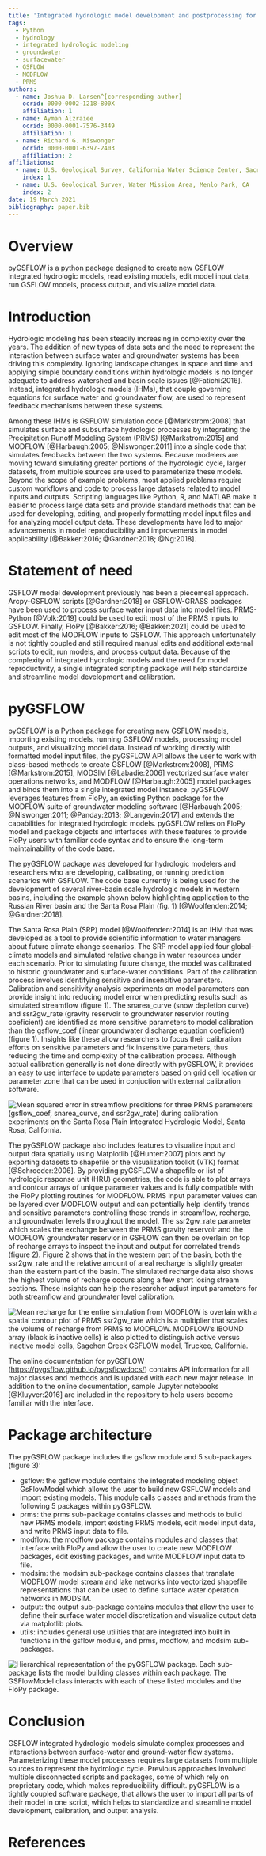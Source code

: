 ```yaml
---
title: 'Integrated hydrologic model development and postprocessing for GSFLOW using pyGSFLOW'  
tags:
  - Python
  - hydrology
  - integrated hydrologic modeling
  - groundwater
  - surfacewater
  - GSFLOW
  - MODFLOW
  - PRMS  
authors:
  - name: Joshua D. Larsen^[corresponding author]
    ocrid: 0000-0002-1218-800X
    affiliation: 1
  - name: Ayman Alzraiee
    ocrid: 0000-0001-7576-3449
    affiliation: 1
  - name: Richard G. Niswonger
    ocrid: 0000-0001-6397-2403
    affiliation: 2  
affiliations:
  - name: U.S. Geological Survey, California Water Science Center, Sacramento, CA
    index: 1
  - name: U.S. Geological Survey, Water Mission Area, Menlo Park, CA
    index: 2  
date: 19 March 2021
bibliography: paper.bib
---
```


# Overview
pyGSFLOW is a python package designed to create new GSFLOW integrated 
hydrologic models, read existing models, edit model input data, run GSFLOW 
models, process output, and visualize model data.

# Introduction
Hydrologic modeling has been steadily increasing in complexity over the years. 
The addition of new types of data sets and the need to represent the interaction 
between surface water and groundwater systems has been driving this complexity. 
Ignoring landscape changes in space and time and applying simple boundary 
conditions within hydrologic models is no longer adequate to address watershed 
and basin scale issues [@Fatichi:2016]. Instead, integrated hydrologic 
models (IHMs), that couple governing equations for surface water and groundwater 
flow, are used to represent feedback mechanisms between these systems.

Among these IHMs is GSFLOW simulation code [@Markstrom:2008] that 
simulates surface and subsurface hydrologic processes by integrating the 
Precipitation Runoff Modeling System (PRMS) [@Markstrom:2015] and 
MODFLOW [@Harbaugh:2005; @Niswonger:2011] into a single code that 
simulates feedbacks between the two systems. Because modelers are moving toward 
simulating greater portions of the hydrologic cycle, larger datasets, from 
multiple sources are used to parameterize these models. Beyond the scope of 
example problems, most applied problems require custom workflows and code to 
process large datasets related to model inputs and outputs. Scripting languages 
like Python, R, and MATLAB make it easier to process large data sets and 
provide standard methods that can be used for developing, editing, and properly 
formatting model input files and for analyzing model output data. These 
developments have led to major advancements in model reproducibility and 
improvements in model applicability [@Bakker:2016; @Gardner:2018; @Ng:2018].

# Statement of need
GSFLOW model development previously has been a piecemeal approach. Arcpy-GSFLOW 
scripts [@Gardner:2018] or GSFLOW-GRASS packages have been used to 
process surface water input data into model files. PRMS-Python 
[@Volk:2019] could be used to edit most of the PRMS inputs to 
GSFLOW. Finally, FloPy [@Bakker:2016; @Bakker:2021] could 
be used to edit most of the MODFLOW inputs to GSFLOW. This approach 
unfortunately is not tightly coupled and still required manual edits and 
additional external scripts to edit, run models, and process output data. 
Because of the complexity of integrated hydrologic models and the need for 
model reproductivity, a single integrated scripting package will help 
standardize and streamline model development and calibration. 

# pyGSFLOW
pyGSFLOW is a Python package for creating new GSFLOW models, importing existing 
models, running GSFLOW models, processing model outputs, and visualizing model 
data. Instead of working directly with formatted model input files, the 
pyGSFLOW API allows the user to work with class-based methods to create GSFLOW 
[@Markstrom:2008], PRMS [@Markstrom:2015], MODSIM 
[@Labadie:2006] vectorized surface water operations networks, and 
MODFLOW [@Harbaugh:2005] model packages and binds them into a single integrated 
model instance. pyGSFLOW leverages features from FloPy, an existing Python 
package for the MODFLOW suite of groundwater modeling software 
[@Harbaugh:2005; @Niswonger:2011; @Panday:2013; @Langevin:2017] 
and extends the capabilities for integrated 
hydrologic models. pyGSFLOW relies on FloPy model and package objects and 
interfaces with these features to provide FloPy users with familiar code syntax 
and to ensure the long-term maintainability of the code base.

The pyGSFLOW package was developed for hydrologic modelers and researchers who 
are developing, calibrating, or running prediction scenarios with GSFLOW. The 
code base currently is being used for the development of several river-basin 
scale hydrologic models in western basins, including the example shown below 
highlighting application to the Russian River basin and the Santa Rosa Plain 
(fig. 1) [@Woolfenden:2014; @Gardner:2018]. 

The Santa Rosa Plain (SRP) model [@Woolfenden:2014] is an IHM 
that was developed as a tool to provide scientific information to water 
managers about future climate change scenarios. The SRP model applied four 
global-climate models and simulated relative change in water resources under 
each scenario. Prior to simulating future change, the model was calibrated to 
historic groundwater and surface-water conditions. Part of the calibration 
process involves identifying sensitive and insensitive parameters. Calibration 
and sensitivity analysis experiments on model parameters can provide insight 
into reducing model error when predicting results such as simulated streamflow 
(figure 1). The snarea_curve (snow depletion curve) and ssr2gw_rate 
(gravity reservoir to groundwater reservior routing coeficient) are identified 
as more sensitive parameters to model calibration than the gsflow_coef 
(linear groundwater discharge equation coeficient) (figure 1). Insights like 
these allow researchers to focus their calibration efforts on sensitive 
parameters and fix insensitive parameters, thus reducing the time and 
complexity of the calibration process. Although actual calibration generally is 
not done directly with pyGSFLOW, it provides an easy to use interface to update 
parameters based on grid cell location or parameter zone that can be used in 
conjuction with external calibration software.

![Mean squared error in streamflow preditions for three PRMS parameters
(gsflow_coef, snarea_curve, and ssr2gw_rate) during calibration experiments
on the Santa Rosa Plain Integrated Hydrologic Model, Santa Rosa,
California.](calibration_example.png)


The pyGSFLOW package also includes features to visualize input and output data 
spatially using Matplotlib [@Hunter:2007] plots and by exporting datasets to shapefile or the 
visualization toolkit (VTK) format [@Schroeder:2006]. By providing pyGSFLOW a shapefile or list 
of hydrologic response unit (HRU) geometries, the code is able to plot arrays 
and contour arrays of unique parameter values and is fully compatible with the 
FloPy plotting routines for MODFLOW. PRMS input parameter values can be layered 
over MODFLOW output and can potentially help identify trends and sensitive 
parameters controlling those trends in streamflow, recharge, and groundwater 
levels throughout the model. The ssr2gw_rate parameter which scales the 
exchange between the PRMS gravity reservoir and the MODFLOW groundwater 
reservior in GSFLOW can then be overlain on top of recharge arrays to inspect 
the input and output for correlated trends (figure 2). Figure 2 shows that in 
the western part of the basin, both the ssr2gw_rate and the relative amount of 
areal recharge is slightly greater than the eastern part of the basin. The 
simulated recharge data also shows the highest volume of recharge occurs along 
a few short losing stream sections. These insights can help the researcher 
adjust input parameters for both streamflow and groundwater level calibration.

![Mean recharge for the entire simulation from MODFLOW is overlain with a
spatial contour plot of PRMS ssr2gw_rate which is a multiplier that scales
the volume of recharge from PRMS to MODFLOW. MODFLOW’s IBOUND array
(black is inactive cells) is also plotted to distinguish active versus
inactive model cells, Sagehen Creek GSFLOW model,
Truckee, California.](sagehen_plot.png)


The online documentation for pyGSFLOW (https://pygsflow.github.io/pygsflowdocs/) 
contains API information for all major classes and methods and is updated with 
each new major release. In addition to the online documentation, sample Jupyter 
notebooks [@Kluyver:2016] are included in the repository to help users become familiar with the 
interface.

# Package architecture
The pyGSFLOW package includes the gsflow module and 5 sub-packages (figure 3):

   - gsflow: the gsflow module contains the integrated modeling object 
   GsFlowModel which allows the user to build new GSFLOW models and import 
   existing models. This module calls classes and methods from the following 
   5 packages within pyGSFLOW.
   - prms: the prms sub-package contains classes and methods to build new PRMS 
   models, import existing PRMS models, edit model input data, and write PRMS 
   input data to file.
   - modflow: the modflow package contains modules and classes that interface 
   with FloPy and allow the user to create new MODFLOW packages, edit existing 
   packages, and write MODFLOW input data to file.
   - modsim: the modsim sub-package contains classes that translate MODFLOW 
   model stream and lake networks into vectorized shapefile representations 
   that can be used to define surface water operation networks in MODSIM.
   - output: the output sub-package contains modules that allow the user to 
   define their surface water model discretization and visualize output data 
   via matplotlib plots.
   - utils: includes general use utilities that are integrated into built in 
   functions in the gsflow module, and prms, modflow, and modsim sub-packages.

![Hierarchical representation of the pyGSFLOW package. Each sub-package lists
the model building classes within each package. The GSFlowModel class interacts
with each of these listed modules and the FloPy
package.](Package_architecture.png)


# Conclusion
GSFLOW integrated hydrologic models simulate complex processes and interactions 
between surface-water and ground-water flow systems. Parameterizing these model 
processes requires large datasets from multiple sources to represent the 
hydrologic cycle. Previous approaches involved multiple disconnected scripts 
and packages, some of which rely on proprietary code, which makes 
reproducibility difficult. pyGSFLOW is a tightly coupled software package, 
that allows the user to import all parts of their model in one script, which 
helps to standardize and streamline model development, calibration, and output 
analysis.

# References



